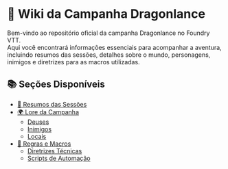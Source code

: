 
# 🐍 Wiki da Campanha Dragonlance

Bem-vindo ao repositório oficial da campanha Dragonlance no Foundry VTT.  
Aqui você encontrará informações essenciais para acompanhar a aventura, incluindo resumos das sessões, detalhes sobre o mundo, personagens, inimigos e diretrizes para as macros utilizadas.

## 📚 Seções Disponíveis

- [📖 Resumos das Sessões](resumos/)
- [🌍 Lore da Campanha](lore/)
  - [Deuses](lore/deuses.md)
  - [Inimigos](lore/inimigos.md)
  - [Locais](lore/locais.md)
- [🧠 Regras e Macros](regras/)
  - [Diretrizes Técnicas](regras/guidelines.md)
  - [Scripts de Automação](regras/scripts.md)
